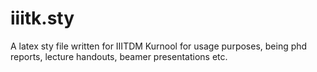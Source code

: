 # iiitk.sty
A latex sty file written for IIITDM Kurnool for usage purposes, being phd reports, lecture handouts, beamer presentations etc.
